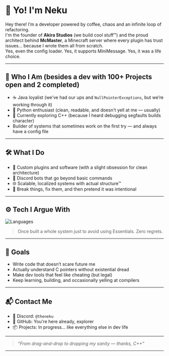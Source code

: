 # 👋 Yo! I'm Neku

Hey there! I’m a developer powered by coffee, chaos and an infinite loop of refactoring.  
I'm the founder of **Akira Studios** (we build cool stuff™) and the proud architect behind **McMaster**, a Minecraft server where every plugin has trust issues… because I wrote them all from scratch.  
Yes, even the config loader. Yes, it supports MiniMessage. Yes, it was a life choice.

---

## 🧠 Who I Am (besides a dev with 100+ Projects open and 2 completed)

- ☕ Java loyalist (we’ve had our ups and `NullPointerExceptions`, but we’re working through it)
- 🐍 Python enthusiast (clean, readable, and doesn't yell at me — usually)
- 🧠 Currently exploring C++ (because I heard debugging segfaults builds character)
- Builder of systems that sometimes work on the first try — and always have a config file

---

## 🛠️ What I Do

- 🔧 Custom plugins and software (with a slight obsession for clean architecture)
- 🧙 Discord bots that go beyond basic commands
- 🌐 Scalable, localized systems with actual structure™
- 🧪 Break things, fix them, and then pretend it was intentional

---

## ⚙️ Tech I Argue With

![Languages](https://skillicons.dev/icons?i=java,python,cpp,cs,js,ts,html,css,mysql,sqlite,linux,eclipse,git,github,vscode)

> Once built a whole system just to avoid using Essentials. Zero regrets.

---

## 🎯 Goals

- Write code that doesn’t scare future me
- Actually understand C pointers without existential dread
- Make dev tools that feel like cheating (but legal)
- Keep learning, building, and occasionally yelling at compilers

---

## 📬 Contact Me

- 💬 Discord: `@theneku`
- 🐙 GitHub: You're here already, explorer
- 📦 Projects: In progress... like everything else in dev life

---

> _“From drag-and-drop to dropping my sanity — thanks, C++”_

---
